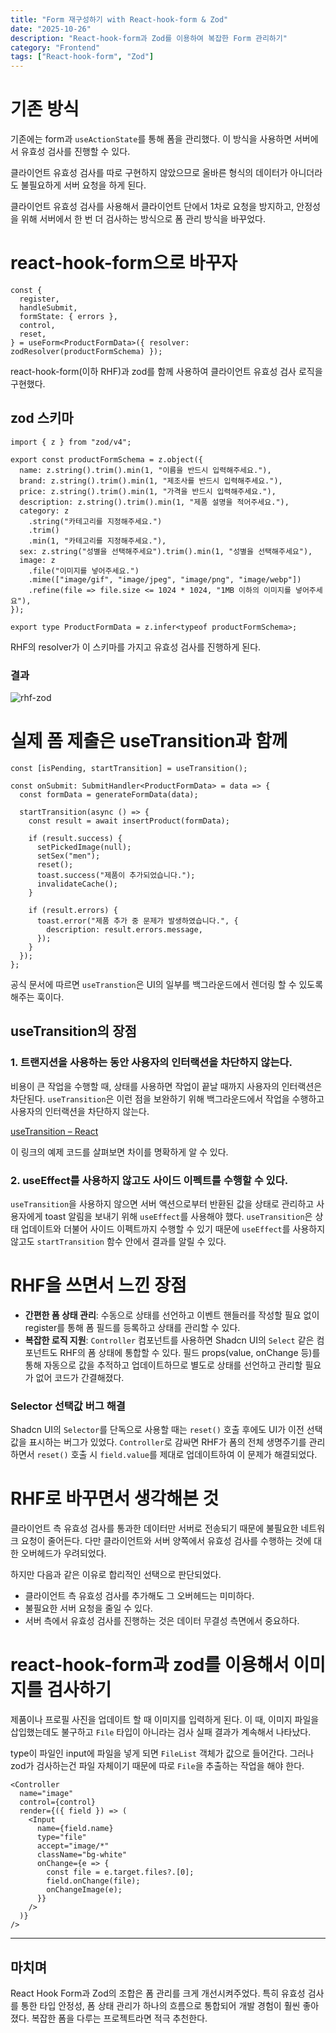 ```yaml
---
title: "Form 재구성하기 with React-hook-form & Zod"
date: "2025-10-26"
description: "React-hook-form과 Zod를 이용하여 복잡한 Form 관리하기"
category: "Frontend"
tags: ["React-hook-form", "Zod"]
---
```


# 기존 방식

기존에는 form과 `useActionState`를 통해 폼을 관리했다. 이 방식을 사용하면 서버에서 유효성 검사를 진행할 수 있다.

클라이언트 유효성 검사를 따로 구현하지 않았으므로 올바른 형식의 데이터가 아니더라도 불필요하게 서버 요청을 하게 된다.

클라이언트 유효성 검사를 사용해서 클라이언트 단에서 1차로 요청을 방지하고, 안정성을 위해 서버에서 한 번 더 검사하는 방식으로 폼 관리 방식을 바꾸었다.

# react-hook-form으로 바꾸자

```tsx
const {
  register,
  handleSubmit,
  formState: { errors },
  control,
  reset,
} = useForm<ProductFormData>({ resolver: zodResolver(productFormSchema) });
```

react-hook-form(이하 RHF)과 zod를 함께 사용하여 클라이언트 유효성 검사 로직을 구현했다.

## zod 스키마

```tsx
import { z } from "zod/v4";

export const productFormSchema = z.object({
  name: z.string().trim().min(1, "이름을 반드시 입력해주세요."),
  brand: z.string().trim().min(1, "제조사를 반드시 입력해주세요."),
  price: z.string().trim().min(1, "가격을 반드시 입력해주세요."),
  description: z.string().trim().min(1, "제품 설명을 적어주세요."),
  category: z
    .string("카테고리를 지정해주세요.")
    .trim()
    .min(1, "카테고리를 지정해주세요."),
  sex: z.string("성별을 선택해주세요").trim().min(1, "성별을 선택해주세요"),
  image: z
    .file("이미지를 넣어주세요.")
    .mime(["image/gif", "image/jpeg", "image/png", "image/webp"])
    .refine(file => file.size <= 1024 * 1024, "1MB 이하의 이미지를 넣어주세요"),
});

export type ProductFormData = z.infer<typeof productFormSchema>;
```

RHF의 resolver가 이 스키마를 가지고 유효성 검사를 진행하게 된다.

### 결과

![rhf-zod](./images/rhf-zod.png)

# 실제 폼 제출은 useTransition과 함께

```tsx
const [isPending, startTransition] = useTransition();

const onSubmit: SubmitHandler<ProductFormData> = data => {
  const formData = generateFormData(data);

  startTransition(async () => {
    const result = await insertProduct(formData);

    if (result.success) {
      setPickedImage(null);
      setSex("men");
      reset();
      toast.success("제품이 추가되었습니다.");
      invalidateCache();
    }

    if (result.errors) {
      toast.error("제품 추가 중 문제가 발생하였습니다.", {
        description: result.errors.message,
      });
    }
  });
};
```

공식 문서에 따르면 `useTranstion`은 UI의 일부를 백그라운드에서 렌더링 할 수 있도록 해주는 훅이다.

## useTransition의 장점

### 1. 트랜지션을 사용하는 동안 사용자의 인터랙션을 차단하지 않는다.

비용이 큰 작업을 수행할 때, 상태를 사용하면 작업이 끝날 때까지 사용자의 인터랙션은 차단된다. `useTransition`은 이런 점을 보완하기 위해 백그라운드에서 작업을 수행하고 사용자의 인터랙션을 차단하지 않는다.

[useTransition – React](https://ko.react.dev/reference/react/useTransition#examples)

이 링크의 예제 코드를 살펴보면 차이를 명확하게 알 수 있다.

### 2. useEffect를 사용하지 않고도 사이드 이펙트를 수행할 수 있다.

`useTransition`을 사용하지 않으면 서버 액션으로부터 반환된 값을 상태로 관리하고 사용자에게 toast 알림을 보내기 위해 `useEffect`를 사용해야 했다. `useTransition`은 상태 업데이트와 더불어 사이드 이펙트까지 수행할 수 있기 때문에 `useEffect`를 사용하지 않고도 `startTransition` 함수 안에서 결과를 알릴 수 있다.

# RHF을 쓰면서 느낀 장점

- **간편한 폼 상태 관리**: 수동으로 상태를 선언하고 이벤트 핸들러를 작성할 필요 없이 register를 통해 폼 필드를 등록하고 상태를 관리할 수 있다.
- **복잡한 로직 지원**: `Controller` 컴포넌트를 사용하면 Shadcn UI의 `Select` 같은 컴포넌트도 RHF의 폼 상태에 통합할 수 있다. 필드 props(value, onChange 등)를 통해 자동으로 값을 추적하고 업데이트하므로 별도로 상태를 선언하고 관리할 필요가 없어 코드가 간결해졌다.

### Selector 선택값 버그 해결

Shadcn UI의 `Selector`를 단독으로 사용할 때는 `reset()` 호출 후에도 UI가 이전 선택값을 표시하는 버그가 있었다. `Controller`로 감싸면 RHF가 폼의 전체 생명주기를 관리하면서 `reset()` 호출 시 `field.value`를 제대로 업데이트하여 이 문제가 해결되었다.

# RHF로 바꾸면서 생각해본 것

클라이언트 측 유효성 검사를 통과한 데이터만 서버로 전송되기 때문에 불필요한 네트워크 요청이 줄어든다. 다만 클라이언트와 서버 양쪽에서 유효성 검사를 수행하는 것에 대한 오버헤드가 우려되었다.

하지만 다음과 같은 이유로 합리적인 선택으로 판단되었다.

- 클라이언트 측 유효성 검사를 추가해도 그 오버헤드는 미미하다.
- 불필요한 서버 요청을 줄일 수 있다.
- 서버 측에서 유효성 검사를 진행하는 것은 데이터 무결성 측면에서 중요하다.

# react-hook-form과 zod를 이용해서 이미지를 검사하기

제품이나 프로필 사진을 업데이트 할 때 이미지를 입력하게 된다. 이 때, 이미지 파일을 삽입했는데도 불구하고 `File` 타입이 아니라는 검사 실패 결과가 계속해서 나타났다.

type이 파일인 input에 파일을 넣게 되면 `FileList` 객체가 값으로 들어간다. 그러나 zod가 검사하는건 파일 자체이기 때문에 따로 `File`을 추출하는 작업을 해야 한다.

```tsx
<Controller
  name="image"
  control={control}
  render={({ field }) => (
    <Input
      name={field.name}
      type="file"
      accept="image/*"
      className="bg-white"
      onChange={e => {
        const file = e.target.files?.[0];
        field.onChange(file);
        onChangeImage(e);
      }}
    />
  )}
/>
```

---

## 마치며

React Hook Form과 Zod의 조합은 폼 관리를 크게 개선시켜주었다. 특히 유효성 검사를 통한 타입 안정성, 폼 상태 관리가 하나의 흐름으로 통합되어 개발 경험이 훨씬 좋아졌다. 복잡한 폼을 다루는 프로젝트라면 적극 추천한다.
